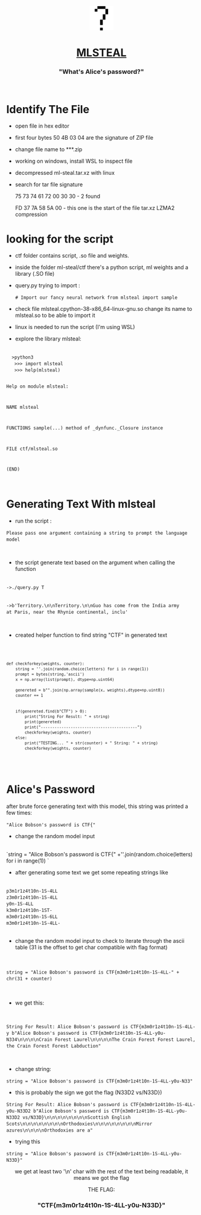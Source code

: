 <div align="center">

<img src="../img/misc.png" width="64" height="64" /> 

# [MLSTEAL](https://capturetheflag.withgoogle.com/challenges/misc-ml-steal)

### "What's Alice's password?"

<br>

</div>

# Identify The File

* open file in hex editor
* first four bytes 50 4B 03 04 are the signature of ZIP file
* change file name to ***.zip
* working on windows, install WSL to inspect file 
* decompressed ml-steal.tar.xz with linux
* search for tar file signature 
  
  75 73 74 61 72 00 30 30 - 2 found

  FD 37 7A 58 5A 00 - this one is the start of the file tar.xz LZMA2 compression

# looking for the script

* ctf folder contains script, .so file and weights.

* inside the folder ml-steal/ctf there's a python script, ml weights and a library (.SO file)

* query.py trying to import :

    `# Import our fancy neural network
     from mlsteal import sample`

* check file mlsteal.cpython-38-x86_64-linux-gnu.so change its name to mlsteal.so to be able to import it 
* linux is needed to run the script (I'm using WSL)
* explore the library mlsteal:

<code>
  >python3
   >>> import mlsteal
   >>> help(mlsteal)

   Help on module mlsteal:

  NAME
    mlsteal

  FUNCTIONS
    sample(...) method of _dynfunc._Closure instance

  FILE
    ctf/mlsteal.so

  (END)

</code>

# Generating Text With mlsteal

*  run the script :

`Please pass one argument containing a string to prompt the language model`

<br>


* the script generate text based on the argument when calling the function

<code>
->./query.py T

->b'Territory.\n\nTerritory.\n\nGuo has come from the India army at Paris, near the Rhynie continental, inclu'
</code>

<br>

* created helper function to find string "CTF" in generated text


<code>

    def checkforkey(weights, counter):
        string = ''.join(random.choice(letters) for i in range(1))
        prompt = bytes(string,'ascii')
        x = np.array(list(prompt), dtype=np.uint64)

        genereted = b"".join(np.array(sample(x, weights),dtype=np.uint8))
        counter += 1


        if(genereted.find(b"CTF") > 0):
            print("String For Result: " + string)
            print(genereted)
            print("------------------------------------------")
            checkforkey(weights, counter)
        else:
            print("TESTING... " + str(counter) + " String: " + string)
            checkforkey(weights, counter)
    
</code>
<br>

# Alice's Password

after brute force generating text with this model, this string was printed a few times:

  `"Alice Bobson's password is CTF{"`


* change the random model input  
<br>
   `string = "Alice Bobson's password is CTF{" +''.join(random.choice(letters) for i in range(1)) `

* after generating some text we get some repeating strings like 
<code>
p3m1r1z4t10n-1S-4LL
z3m0r1z4t10n-1S-4LL
y0n-1S-4LL
k3m0r1z4t10n-1ST-
m3m0r1z4t10n-1S-6LL
m3m0r1z4t10n-1S-4LL-
</code>
<br>

* change the random model input to check to iterate through the ascii table (31 is the offset to get char compatible with flag format) 
<br>

<code>
string = "Alice Bobson's password is CTF{m3m0r1z4t10n-1S-4LL-" + chr(31 + counter)

</code>
<br>

* we get this:
<br>

`String For Result: Alice Bobson's password is CTF{m3m0r1z4t10n-1S-4LL-y
b"Alice Bobson's password is CTF{m3m0r1z4t10n-1S-4LL-y0u-N334\n\n\n\nCrain Forest Laurel\n\n\n\nThe Crain Forest Forest Laurel, the Crain Forest Forest Labduction"`

<br>

* change string:

`string = "Alice Bobson's password is CTF{m3m0r1z4t10n-1S-4LL-y0u-N33"`

* this is probably the sign we got the flag (N33D2 vs/N33D})

`String For Result: Alice Bobson's password is CTF{m3m0r1z4t10n-1S-4LL-y0u-N33D2
b"Alice Bobson's password is CTF{m3m0r1z4t10n-1S-4LL-y0u-N33D2 vs/N33D}\n\n\n\n\n\n\n\nScottish English Scots\n\n\n\n\n\n\n\nOrthodoxies\n\n\n\n\n\n\n\nMirror azures\n\n\n\nOrthodoxies are a"`

* trying this 

`string = "Alice Bobson's password is CTF{m3m0r1z4t10n-1S-4LL-y0u-N33D}" `

<div align=center>


we get at least two '\n' char with the rest of the text being readable, it means we got the flag


 THE FLAG: 
  ### **"CTF{m3m0r1z4t10n-1S-4LL-y0u-N33D}"**

</div>